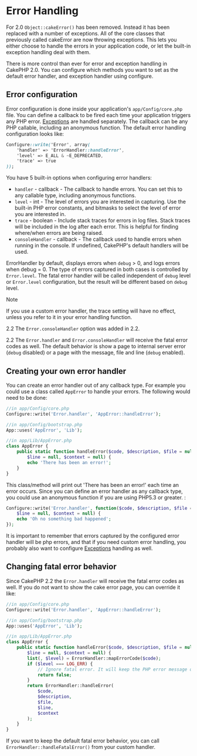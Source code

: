 # Error Handling

For 2.0 `Object::cakeError()` has been removed. Instead it has been replaced with
a number of exceptions. All of the core classes that previously called cakeError
are now throwing exceptions. This lets you either choose to handle the errors
in your application code, or let the built-in exception handling deal with them.

There is more control than ever for error and exception handling in CakePHP 2.0.
You can configure which methods you want to set as the default error handler,
and exception handler using configure.

## Error configuration

Error configuration is done inside your application's `app/Config/core.php`
file. You can define a callback to be fired each time your application triggers
any PHP error. [Exceptions](../development/exceptions) are handled separately.
The callback can be any PHP callable, including an anonymous function. The
default error handling configuration looks like:

``` css
Configure::write('Error', array(
    'handler' => 'ErrorHandler::handleError',
    'level' => E_ALL & ~E_DEPRECATED,
    'trace' => true
));
```

You have 5 built-in options when configuring error handlers:

- `handler` - callback - The callback to handle errors. You can set this to any
  callable type, including anonymous functions.
- `level` - int - The level of errors you are interested in capturing. Use the
  built-in PHP error constants, and bitmasks to select the level of error you
  are interested in.
- `trace` - boolean - Include stack traces for errors in log files. Stack traces
  will be included in the log after each error. This is helpful for finding
  where/when errors are being raised.
- `consoleHandler` - callback - The callback used to handle errors when
  running in the console. If undefined, CakePHP's default handlers will be
  used.

ErrorHandler by default, displays errors when `debug` \> 0, and logs errors when
debug = 0. The type of errors captured in both cases is controlled by `Error.level`.
The fatal error handler will be called independent of `debug` level or `Error.level`
configuration, but the result will be different based on `debug` level.

> [!NOTE]
> If you use a custom error handler, the trace setting will have no effect,
> unless you refer to it in your error handling function.

<div class="versionadded">

2.2
The `Error.consoleHandler` option was added in 2.2.

</div>

<div class="versionchanged">

2.2
The `Error.handler` and `Error.consoleHandler` will receive the fatal error
codes as well. The default behavior is show a page to internal server error
(`debug` disabled) or a page with the message, file and line (`debug` enabled).

</div>

## Creating your own error handler

You can create an error handler out of any callback type. For example you could
use a class called `AppError` to handle your errors. The following would
need to be done:

``` php
//in app/Config/core.php
Configure::write('Error.handler', 'AppError::handleError');

//in app/Config/bootstrap.php
App::uses('AppError', 'Lib');

//in app/Lib/AppError.php
class AppError {
    public static function handleError($code, $description, $file = null,
        $line = null, $context = null) {
        echo 'There has been an error!';
    }
}
```

This class/method will print out 'There has been an error!' each time an error
occurs. Since you can define an error handler as any callback type, you could
use an anonymous function if you are using PHP5.3 or greater. :

``` php
Configure::write('Error.handler', function($code, $description, $file = null,
    $line = null, $context = null) {
    echo 'Oh no something bad happened';
});
```

It is important to remember that errors captured by the configured error handler will be php
errors, and that if you need custom error handling, you probably also want to configure
[Exceptions](../development/exceptions) handling as well.

## Changing fatal error behavior

Since CakePHP 2.2 the `Error.handler` will receive the fatal error codes as well.
If you do not want to show the cake error page, you can override it like:

``` php
//in app/Config/core.php
Configure::write('Error.handler', 'AppError::handleError');

//in app/Config/bootstrap.php
App::uses('AppError', 'Lib');

//in app/Lib/AppError.php
class AppError {
    public static function handleError($code, $description, $file = null,
        $line = null, $context = null) {
        list(, $level) = ErrorHandler::mapErrorCode($code);
        if ($level === LOG_ERR) {
            // Ignore fatal error. It will keep the PHP error message only
            return false;
        }
        return ErrorHandler::handleError(
            $code,
            $description,
            $file,
            $line,
            $context
        );
    }
}
```

If you want to keep the default fatal error behavior, you can call `ErrorHandler::handleFatalError()`
from your custom handler.
